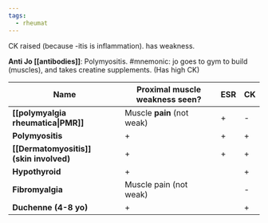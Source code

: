 ```yaml
---
tags:
  - rheumat
---
```

CK raised (because -itis is inflammation). 
has weakness. 

**Anti Jo [[antibodies]]**: Polymyositis. 
#mnemonic: jo goes to gym to build (muscles), and takes creatine supplements. (Has high CK)

| **Name**                                     | Proximal muscle weakness seen? | ESR | CK  |
| ---------------------------------------- | ------------------------------ | --- | --- |
| **[[polymyalgia rheumatica\|PMR]]**          | Muscle **pain** (not weak)     | +   | -   |
| **Polymyositis**                             | +                              | +   | +   |
| **[[Dermatomyositis]]  <br>(skin involved)** | +                              | +   | +   |
| **Hypothyroid**                              | +                              |     | +   |
| **Fibromyalgia**                             | Muscle pain (not weak)         |     | -   |
| **Duchenne (4-8 yo)**                        | +                              |     | +   |

